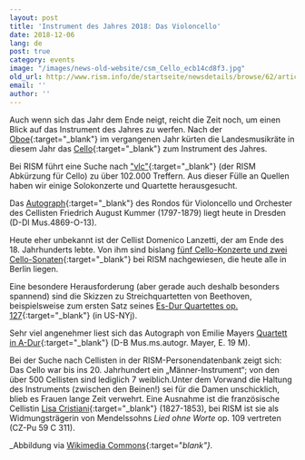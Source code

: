 ```yaml
---
layout: post
title: 'Instrument des Jahres 2018: Das Violoncello'
date: 2018-12-06
lang: de
post: true
category: events
image: "/images/news-old-website/csm_Cello_ecb14cd8f3.jpg"
old_url: http://www.rism.info/de/startseite/newsdetails/browse/62/article/64/instrument-of-the-year-2018-the-cello.html
email: ''
author: ''
---
```


Auch wenn sich das Jahr dem Ende neigt, reicht die Zeit noch, um einen Blick auf das Instrument des Jahres zu werfen. Nach der [Oboe](http://www.rism.info/de/startseite/newsdetails/?tx_ttnews%5Byear%5D=2017&tx_ttnews%5Bmonth%5D=10&tx_ttnews%5BbackPid%5D=64&tx_ttnews%5Btt_news%5D=1435&cHash=a982f2d3d6c9de4bffdb14b30d136d5b){:target="_blank"} im vergangenen Jahr kürten die Landesmusikräte in diesem Jahr das [Cello](https://www.instrument-des-jahres.de/){:target="_blank"} zum Instrument des Jahres.

Bei RISM führt eine Suche nach ["vlc"](https://opac.rism.info/search?View=rism&q=vlc&Language=en){:target="_blank"} (der RISM Abkürzung für Cello) zu über 102.000 Treffern. Aus dieser Fülle an Quellen haben wir einige Solokonzerte und Quartette herausgesucht.

Das [Autograph](https://opac.rism.info/search?id=211010028&View=rism){:target="_blank"} des Rondos für Violoncello und Orchester des Cellisten Friedrich August Kummer (1797-1879) liegt heute in Dresden (D-Dl Mus.4869-O-13).

Heute eher unbekannt ist der Cellist Domenico Lanzetti, der am Ende des 18. Jahrhunderts lebte. Von ihm sind bislang [fünf Cello-Konzerte und zwei Cello-Sonaten](https://opac.rism.info/metaopac/perma.do?v=rism&q=-1%3d%22pe30074717%22){:target="_blank"} bei RISM nachgewiesen, die heute alle in Berlin liegen.

Eine besondere Herausforderung (aber gerade auch deshalb besonders spannend) sind die Skizzen zu Streichquartetten von Beethoven, beispielsweise zum ersten Satz seines [Es-Dur Quartettes op. 127](https://opac.rism.info/search?id=900003594&View=rism){:target="_blank"} (in US-NYj).

Sehr viel angenehmer liest sich das Autograph von Emilie Mayers [Quartett in A-Dur](https://opac.rism.info/search?id=464000310&View=rism){:target="_blank"} (D-B Mus.ms.autogr. Mayer, E. 19 M).

Bei der Suche nach Cellisten in der RISM-Personendatenbank zeigt sich: Das Cello war bis ins 20. Jahrhundert ein „Männer-Instrument“; von den über 500 Cellisten sind lediglich 7 weiblich.Unter dem Vorwand die Haltung des Instruments (zwischen den Beinen!) sei für die Damen unschicklich, blieb es Frauen lange Zeit verwehrt. Eine Ausnahme ist die französische Cellistin [Lisa Cristiani](https://opac.rism.info/search?id=550503869&View=rism){:target="_blank"} (1827-1853), bei RISM ist sie als Widmungsträgerin von Mendelssohns _Lied ohne Worte_ op. 109 vertreten (CZ-Pu 59 C 311).

_Abbildung via [Wikimedia Commons](https://de.wikipedia.org/wiki/Datei:Cello_study.jpg){:target="_blank"}._

